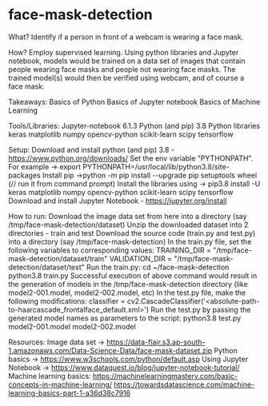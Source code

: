 # face-mask-detection

What?
Identify if a person in front of a webcam is wearing a face mask.

How?
Employ supervised learning. Using python libraries and Jupyter notebook, models would be trained on a data set of images that contain people wearing face masks and people not wearing face masks. The trained model(s) would then be verified using webcam, and of course a face mask.

Takeaways:
Basics of Python
Basics of Jupyter notebook
Basics of Machine Learning

Tools/Libraries:
Jupyter-notebook 6.1.3
Python (and pip) 3.8
Python libraries
keras
matplotlib
numpy
opencv-python
scikit-learn
scipy
tensorflow

Setup:
Download and install python (and pip) 3.8 - https://www.python.org/downloads/
Set the env variable "PYTHONPATH". For example → export PYTHONPATH=/usr/local/lib/python3.8/site-packages
Install pip →python -m pip install --upgrade pip setuptools wheel  (// run it from command prompt)
Install the libraries using → pip3.8 install -U keras matplotlib numpy opencv-python scikit-learn scipy tensorflow
Download and install Jupyter Notebook - https://jupyter.org/install

How to run:
Download the image data set from here into a directory (say /tmp/face-mask-detection/dataset)
Unzip the downloaded dataset into 2 directories - train and test
Download the source code (train.py and test.py) into a directory (say /tmp/face-mask-detection)
In the train.py file, set the following variables to corresponding values:
TRAINING_DIR = "/tmp/face-mask-detection/dataset/train"
VALIDATION_DIR = "/tmp/face-mask-detection/dataset/test"
Run the train.py:
cd ~/face-mask-detection
python3.8 train.py
Successful execution of above command would result in the generation of models in the /tmp/face-mask-detection directory (like model2-001.model, model2-002.model, etc)
In the test.py file, make the following modifications:
classifier = cv2.CascadeClassifier('<absolute-path-to-haarcascade_frontalface_default.xml>')
Run the test.py by passing the generated model names as parameters to the script:
python3.8 test.py model2-001.model model2-002.model

Resources:
Image data set → https://data-flair.s3.ap-south-1.amazonaws.com/Data-Science-Data/face-mask-dataset.zip
Python basics → https://www.w3schools.com/python/default.asp
Using Jupyter Notebook → https://www.dataquest.io/blog/jupyter-notebook-tutorial/
Machine learning basics:
https://machinelearningmastery.com/basic-concepts-in-machine-learning/
https://towardsdatascience.com/machine-learning-basics-part-1-a36d38c7916
